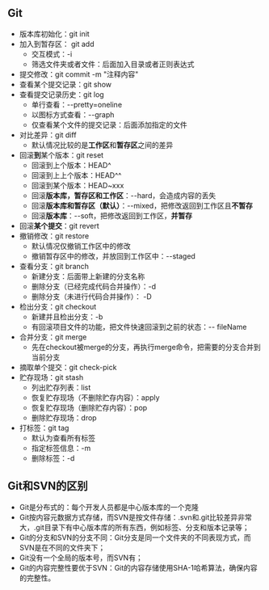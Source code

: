 ## Git

- 版本库初始化：git init
- 加入到暂存区： git add
  - 交互模式：-i
  - 筛选文件夹或者文件：后面加入目录或者正则表达式
- 提交修改：git commit -m "注释内容"
- 查看某个提交记录：git show
- 查看提交记录历史：git log
  - 单行查看：--pretty=oneline
  - 以图标方式查看：--graph
  - 仅查看某个文件的提交记录：后面添加指定的文件
- 对比差异：git diff
  - 默认情况比较的是**工作区**和**暂存区**之间的差异
- 回滚**到**某个版本：git reset
  - 回滚到上个版本：HEAD^
  - 回滚到上上个版本：HEAD^^
  - 回滚到某个版本：HEAD~xxx
  - 回滚**版本库，暂存区和工作区**：--hard，会造成内容的丢失
  - 回滚**版本库和暂存区（默认）**：--mixed，把修改返回到工作区且**不暂存**
  - 回滚**版本库**：--soft，把修改返回到工作区，**并暂存**
- 回滚**某个提交**：git revert
- 撤销修改：git restore
  - 默认情况仅撤销工作区中的修改
  - 撤销暂存区中的修改，并放回到工作区中：--staged
- 查看分支：git branch
  - 新建分支：后面带上新建的分支名称
  - 删除分支（已经完成代码合并操作）：-d
  - 删除分支（未进行代码合并操作）： -D
- 检出分支：git checkout
  - 新建并且检出分支：-b
  - 有回滚项目文件的功能，把文件快速回滚到之前的状态：-- fileName
- 合并分支：git merge
  - 先在checkout被merge的分支，再执行merge命令，把需要的分支合并到当前分支
- 摘取单个提交：git check-pick
- 贮存现场：git stash
  - 列出贮存列表：list
  - 恢复贮存现场（不删除贮存内容）：apply
  - 恢复贮存现场（删除贮存内容）：pop
  - 删除贮存现场：drop
- 打标签：git tag
  - 默认为查看所有标签
  - 指定标签信息：-m
  - 删除标签：-d



## Git和SVN的区别

- Git是分布式的：每个开发人员都是中心版本库的一个克隆
- Git按内容元数据方式存储，而SVN是按文件存储：.svn和.git比较差异非常大，.git目录下有中心版本库的所有东西，例如标签、分支和版本记录等；
- Git的分支和SVN的分支不同：Git分支是同一个文件夹的不同表现方式，而SVN是在不同的文件夹下；
- Git没有一个全局的版本号，而SVN有；
- Git的内容完整性要优于SVN：Git的内容存储使用SHA-1哈希算法，确保内容的完整性。